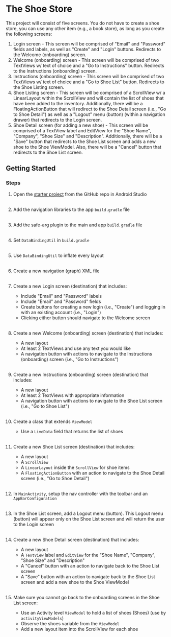 # The Shoe Store

This project will consist of five screens. You do not have to create a shoe store, you can use any other item (e.g., a book store), as long as you create the following screens:

1. Login screen - This screen will be comprised of "Email" and "Password" fields and labels, as well as "Create" and "Login" buttons. Redirects to the Welcome (onboarding) screen.
2. Welcome (onboarding) screen - This screen will be comprised of two TextViews w/ text of choice and a "Go to Instructions" button. Redirects to the Instructions (onboarding) screen.
3. Instructions (onboarding) screen - This screen will be comprised of two TextViews w/ text of choice and a "Go to Shoe List" button. Redirects to the Shoe Listing screen.
4. Shoe Listing screen - This screen will be comprised of a ScrollView w/ a LinearLayout within the ScrollView and will contain the list of shoes that have been added to the inventory. Additionally, there will be a FloatingActionButton that will redirect to the Shoe Detail screen (i.e., "Go to Shoe Detail") as well as a "Logout" menu (button) (within a navigation drawer) that redirects to the Login screen.
5. Shoe Detail screen (for adding a new shoe) - This screen will be comprised of a TextView label and EditView for the "Shoe Name", "Company", "Shoe Size" and "Description". Additionally, there will be a "Save" button that redirects to the Shoe List screen and adds a new shoe to the Shoe ViewModel. Also, there will be a "Cancel" button that redirects to the Shoe List screen.

## Getting Started

### Steps

1. Open the [starter project](https://github.com/udacity/nd940-android-kotlin-course1-starter) from the GitHub repo in Android Studio
<br></br>
2. Add the navigation libraries to the app `build.gradle` file
<br></br>
3. Add the safe-arg plugin to the main and app `build.gradle` file
<br></br>
4. Set `DataBindingUtil` in `build.gradle`
<br></br>
5. Use `DataBindingUtil` to inflate every layout
<br></br>
6. Create a new navigation (graph) XML file
<br></br>
7. Create a new Login screen (destination) that includes:

    * Include "Email" and "Password" labels
    * Include "Email" and "Password" fields
    * Create buttons for creating a new login (i.e., "Create") and logging in with an existing account (i.e., "Login")
    * Clicking either button should navigate to the Welcome screen
<br></br>
8. Create a new Welcome (onboarding) screen (destination) that includes:

    * A new layout
    * At least 2 TextViews and use any text you would like
    * A navigation button with actions to navigate to the Instructions (onboarding) screen (i.e., "Go to Instructions")
<br></br>
9. Create a new Instructions (onboarding) screen (destination) that includes:

    * A new layout
    * At least 2 TextViews with appropriate information
    * A navigation button with actions to navigate to the Shoe List screen (i.e., "Go to Shoe List")
<br></br>
10. Create a class that extends `ViewModel`

    * Use a `LiveData` field that returns the list of shoes
<br></br>
11. Create a new Shoe List screen (destination) that includes:

    * A new layout
    * A `ScrollView`
    * A `LinearLayout` inside the `ScrollView` for shoe items
    * A `FloatingActionButton` with an action to navigate to the Shoe Detail screen (i.e., "Go to Shoe Detail")
<br></br>
12. In `MainActivity`, setup the nav controller with the toolbar and an `AppBarConfiguration`
<br></br>
13. In the Shoe List screen, add a Logout menu (button). This Logout menu (button) will appear only on the Shoe List screen and will return the user to the Login screen
<br></br>
14. Create a new Shoe Detail screen (destination) that includes:

    * A new layout
    * A `TextView` label and `EditView` for the "Shoe Name", "Company", "Shoe Size" and "Description"
    * A "Cancel" button with an action to navigate back to the Shoe List screen
    * A "Save" button with an action to navigate back to the Shoe List screen and add a new shoe to the Shoe ViewModel
<br></br>
15. Make sure you cannot go back to the onboarding screens in the Shoe List screen:

    * Use an Activity level `ViewModel` to hold a list of shoes (Shoes) (use by `activityViewModels`)
    * Observe the shoes variable from the `ViewModel`
    * Add a new layout item into the ScrollView for each shoe